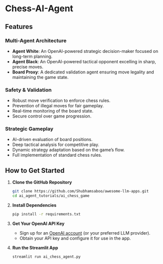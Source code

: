 # Chess-AI-Agent

## Features

### Multi-Agent Architecture
- **Agent White**: An OpenAI-powered strategic decision-maker focused on long-term planning.
- **Agent Black**: An OpenAI-powered tactical opponent excelling in sharp, precise moves.
- **Board Proxy**: A dedicated validation agent ensuring move legality and maintaining the game state.

### Safety & Validation
- Robust move verification to enforce chess rules.
- Prevention of illegal moves for fair gameplay.
- Real-time monitoring of the board state.
- Secure control over game progression.

### Strategic Gameplay
- AI-driven evaluation of board positions.
- Deep tactical analysis for competitive play.
- Dynamic strategy adaptation based on the game’s flow.
- Full implementation of standard chess rules.

## How to Get Started

1. **Clone the GitHub Repository**  
   ```bash
   git clone https://github.com/Shubhamsaboo/awesome-llm-apps.git
   cd ai_agent_tutorials/ai_chess_game
   ```

2. **Install Dependencies**  
   ```bash
   pip install -r requirements.txt
   ```

3. **Get Your OpenAI API Key**  
   - Sign up for an [OpenAI account](https://openai.com) (or your preferred LLM provider).  
   - Obtain your API key and configure it for use in the app.

4. **Run the Streamlit App**  
   ```bash
   streamlit run ai_chess_agent.py
   ```
